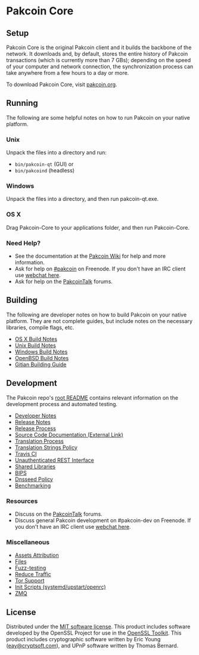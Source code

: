 Pakcoin Core
=============

Setup
---------------------
Pakcoin Core is the original Pakcoin client and it builds the backbone of the network. It downloads and, by default, stores the entire history of Pakcoin transactions (which is currently more than 7 GBs); depending on the speed of your computer and network connection, the synchronization process can take anywhere from a few hours to a day or more.

To download Pakcoin Core, visit [pakcoin.org](https://pakcoin.org).

Running
---------------------
The following are some helpful notes on how to run Pakcoin on your native platform.

### Unix

Unpack the files into a directory and run:

- `bin/pakcoin-qt` (GUI) or
- `bin/pakcoind` (headless)

### Windows

Unpack the files into a directory, and then run pakcoin-qt.exe.

### OS X

Drag Pakcoin-Core to your applications folder, and then run Pakcoin-Core.

### Need Help?

* See the documentation at the [Pakcoin Wiki](https://pakcoin.info/)
for help and more information.
* Ask for help on [#pakcoin](http://webchat.freenode.net?channels=pakcoin) on Freenode. If you don't have an IRC client use [webchat here](http://webchat.freenode.net?channels=pakcoin).
* Ask for help on the [PakcoinTalk](https://pakcointalk.io/) forums.

Building
---------------------
The following are developer notes on how to build Pakcoin on your native platform. They are not complete guides, but include notes on the necessary libraries, compile flags, etc.

- [OS X Build Notes](build-osx.md)
- [Unix Build Notes](build-unix.md)
- [Windows Build Notes](build-windows.md)
- [OpenBSD Build Notes](build-openbsd.md)
- [Gitian Building Guide](gitian-building.md)

Development
---------------------
The Pakcoin repo's [root README](/README.md) contains relevant information on the development process and automated testing.

- [Developer Notes](developer-notes.md)
- [Release Notes](release-notes.md)
- [Release Process](release-process.md)
- [Source Code Documentation (External Link)](https://dev.visucore.com/pakcoin/doxygen/)
- [Translation Process](translation_process.md)
- [Translation Strings Policy](translation_strings_policy.md)
- [Travis CI](travis-ci.md)
- [Unauthenticated REST Interface](REST-interface.md)
- [Shared Libraries](shared-libraries.md)
- [BIPS](bips.md)
- [Dnsseed Policy](dnsseed-policy.md)
- [Benchmarking](benchmarking.md)

### Resources
* Discuss on the [PakcoinTalk](https://pakcointalk.io/) forums.
* Discuss general Pakcoin development on #pakcoin-dev on Freenode. If you don't have an IRC client use [webchat here](http://webchat.freenode.net/?channels=pakcoin-dev).

### Miscellaneous
- [Assets Attribution](assets-attribution.md)
- [Files](files.md)
- [Fuzz-testing](fuzzing.md)
- [Reduce Traffic](reduce-traffic.md)
- [Tor Support](tor.md)
- [Init Scripts (systemd/upstart/openrc)](init.md)
- [ZMQ](zmq.md)

License
---------------------
Distributed under the [MIT software license](/COPYING).
This product includes software developed by the OpenSSL Project for use in the [OpenSSL Toolkit](https://www.openssl.org/). This product includes
cryptographic software written by Eric Young ([eay@cryptsoft.com](mailto:eay@cryptsoft.com)), and UPnP software written by Thomas Bernard.
